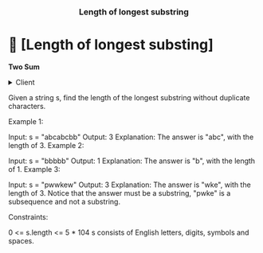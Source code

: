 <a name="readme-top"></a>

<div align="center">
  <h3><b>Length of longest substring</b></h3>
</div>

# 📖 [Length of longest substing] <a name="about-project"></a>

**Two Sum**

<details>
  <summary>Client</summary>
  <ul>
    <li>Ruby</li>
  </ul>
</details>

Given a string s, find the length of the longest substring without duplicate characters.

 
Example 1:

Input: s = "abcabcbb"
Output: 3
Explanation: The answer is "abc", with the length of 3.
Example 2:

Input: s = "bbbbb"
Output: 1
Explanation: The answer is "b", with the length of 1.
Example 3:

Input: s = "pwwkew"
Output: 3
Explanation: The answer is "wke", with the length of 3.
Notice that the answer must be a substring, "pwke" is a subsequence and not a substring.
 

Constraints:

0 <= s.length <= 5 * 104
s consists of English letters, digits, symbols and spaces.


